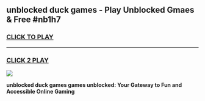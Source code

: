 
## unblocked duck games - Play Unblocked Gmaes & Free #nb1h7
<h3>
<a href="https://news.freeplayer.one?title=unblocked_duck_games&ref=26F">CLICK TO PLAY</a></h3>
<hr>

<h3>
<a href="https://news.freeplayer.one?title=unblocked_duck_games&ref=26F">CLICK 2 PLAY</a>
  
</h3>

<a href="https://news.freeplayer.one?title=unblocked_duck_games&ref=26F/"><img src="https://clearcache.store/games.png"></a>


**unblocked duck games games unblocked: Your Gateway to Fun and Accessible Online Gaming**
